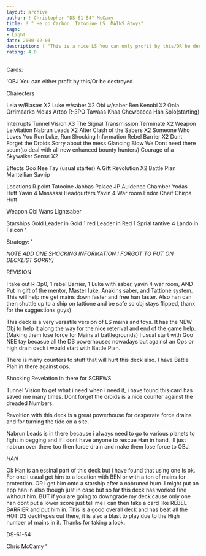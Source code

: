 ```yaml
---
layout: archive
author: ! Christopher "DS-61-54" McCamy
title: ! " He go Carbon  Tatooine LS  MAINS &toys"
tags:
- Light
date: 2000-02-03
description: ! "This is a nice LS You can only profit by this/OR be destoryed, Mains and toys deck.  IT combines alot of the ideas of other beat down Tatooine decks together to make a well oiled machine.  I have only lost one game with this deck and it is very veristaile"
rating: 4.0
---
```

Cards: 

'OBJ You can either profit by this/Or be destroyed.

Charecters

Leia w/Blaster X2
Luke w/saber X2
Obi w/saber
Ben Kenobi X2
Oola
Orrimaarko
Melas
Artoo
R-3PO
Tawaas Khaa
Chewbacca
Han Solo(starting)

Interrupts
Tunnel Vision X3
The Signal
Transmission Terminate X2
Weapon Leivitation
Nabrun Leads X2
Alter
Clash of the Sabers X2
Someone Who Loves You
Run Luke, Run
Shocking Information
Rebel Barrier X2
Dont Forget the Droids
Sorry about the mess
Glancing Blow
We Dont need there scum(to deal with all new enhanced bounty hunters)
Courage of a Skywalker
Sense X2

Effects
Goo Nee Tay (usual starter)
A Gift
Revolution X2
Battle Plan
Mantellian Savrip

Locations
R.point
Tatooine Jabbas Palace
JP Auidence Chamber
Yodas Hutt
Yavin 4 Massassi Headqurters
Yavin 4 War room
Endor Cheif Chirpa Hutt

Weapon 
Obi Wans Lightsaber

Starships
Gold Leader in Gold 1
red Leader in Red 1
Sprial
tantive 4
Lando in Falcon '

Strategy: '

*NOTE ADD ONE SHOCKING INFORMATION I FORGOT TO PUT ON DECKLIST SORRY)*

REVISION

I take out R-3p0, 1 rebel Barrier, 1 Luke with saber, yavin 4 war room, AND Put in gift of the mentor, Master luke, Anakins saber, and Tattione system.  This will help me get mains down faster and free han faster.  Also han can then shuttle up to a ship on tattione and be safe so obj stays flipped, thanx for the suggestions guys)



This deck is a very versatile version of LS mains and toys.  It has the NEW Obj to help it along the way for the nice reterival and end of the game help. (Making them lose force for Mains at battlegrounds)  I usual start with Goo NEE tay becasue all the DS powerhouses nowadays but against an Ops or high drain deck i would start with Battle Plan.

There is many counters to stuff that will hurt this deck also.
I have Battle Plan in there against ops.

Shocking Revelation in there for SCREWS.

Tunnel Vision to get what i need when i need it, i have found this card has saved me many times.
Dont forget the droids is a nice counter against the dreaded Numbers.

Revoltion with this deck is a great powerhouse for desperate force drains and for turning the tide on a site.

Nabrun Leads is in there because i always need to go to various planets to fight in begging and if i dont have anyone to rescue Han in hand, ill just nabrun over there too then force drain and make them lose force to OBJ.

*HAN*

Ok Han is an essinal part of this deck but i have found that using one is ok.  For one i usual get him to a location with BEN or with a ton of mains for protection.  OR i get him onto a starship after a nabruned hum.  I might put an epp han in also though just in case but so far this deck has worked fine without him.	BUT if you are going to downgrade my deck cause only one han dont put a lower score just tell me i can then take a card like REBEL BARRIER and put him in.  This is a good overall deck and has beat all the HOT DS decktypes out there, it is also a blast to play due to the High number of mains in it.  Thanks for taking a look.

DS-61-54

Chris McCamy  '